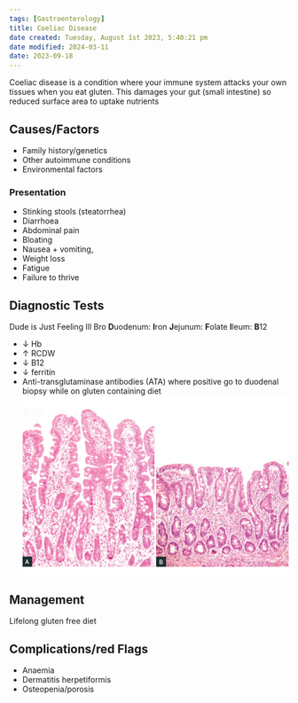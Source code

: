 ```yaml
---
tags: [Gastroenterology]
title: Coeliac Disease
date created: Tuesday, August 1st 2023, 5:40:21 pm
date modified: 2024-03-11
date: 2023-09-18
---
```


Coeliac disease is a condition where your immune system attacks your own tissues when you eat gluten. This damages your gut (small intestine) so reduced surface area to uptake nutrients

## Causes/Factors

- Family history/genetics
- Other autoimmune conditions
- Environmental factors

### Presentation

- Stinking stools (steatorrhea)
- Diarrhoea
- Abdominal pain
- Bloating
- Nausea + vomiting,
- Weight loss
- Fatigue
- Failure to thrive

## Diagnostic Tests

Dude is Just Feeling Ill Bro
**D**uodenum: **I**ron
**J**ejunum: **F**olate
**I**leum: **B**12

- $\downarrow$ Hb
- $\uparrow$ RCDW
- $\downarrow$ B12
- $\downarrow$ ferritin
- Anti-transglutaminase antibodies (ATA) where positive go to duodenal biopsy while on gluten containing diet
  ![|625](z_attachments/625.png)

## Management

Lifelong gluten free diet

## Complications/red Flags

- Anaemia
- Dermatitis herpetiformis
- Osteopenia/porosis
